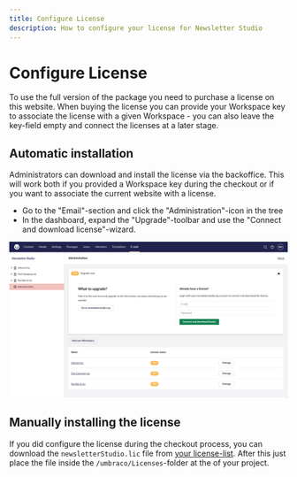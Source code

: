```yaml
---
title: Configure License
description: How to configure your license for Newsletter Studio
---
```

# Configure License
To use the full version of the package you need to purchase a license on this website. When buying the license you can provide your Workspace key to associate the license with a given Workspace - you can also leave the key-field empty and connect the licenses at a later stage.

## Automatic installation
Administrators can download and install the license via the backoffice. This will work both if you provided a Workspace key during the checkout or if you want to associate the current website with a license.

* Go to the "Email"-section and click the "Administration"-icon in the tree
* In the dashboard, expand the "Upgrade"-toolbar and use the "Connect and download license"-wizard.

![administration-license](/media/v15/administration--overview-license.png?width=1380)

## Manually installing the license

If you did configure the license during the checkout process, you can download the `newsletterStudio.lic` file from [your license-list](/account/). After this just place the file inside the `/umbraco/Licenses`-folder at the of your project.
